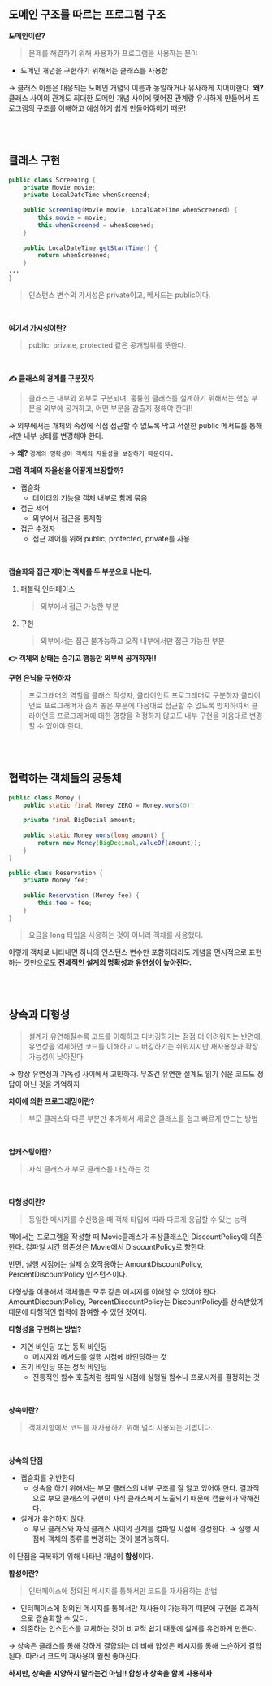 ## 도메인 구조를 따르는 프로그램 구조

**도메인이란?**

> 문제를 해결하기 위해 사용자가 프로그램을 사용하는 분야
> 
- 도메인 개념을 구현하기 위해서는 클래스를 사용함

→ 클래스 이름은 대응되는 도메인 개념의 이름과 동일하거나 유사하게 지어야한다. **왜?** 클래스 사이의 관계도 최대한 도메인 개념 사이에 맺어진 관계랑 유사하게 만들어서 프로그램의 구조를 이해하고 예상하기 쉽게 만들어야하기 때문!

<br><br>

## 클래스 구현

```java
public class Screening {
	private Movie movie;
	private LocalDateTime whenScreened;
	
	public Screening(Movie movie, LocalDateTime whenScreened) {
		this.movie = movie;	
		this.whenScreened = whenSceened;
	}
	
	public LocalDateTime getStartTime() {
		return whenScreened;
	}
...
}
```

> 인스턴스 변수의 가시성은 private이고, 메서드는 public이다.
> 
<br>

**여기서 가시성이란?**

> public, private, protected 같은 공개범위를 뜻한다.
> 
<br>

**✍️ 클래스의 경계를 구분짓자**

> 클래스는 내부와 외부로 구분되며, 훌륭한 클래스를 설계하기 위해서는 핵심 부분을 외부에 공개하고, 어떤 부분을 감출지 정해야 한다!!
> 

→ 외부에서는 개체의 속성에 직접 접근할 수 없도록 막고 적절한 public 메서드를 통해서만 내부 상태를 변경해야 한다.

→ **왜?** `경계의 명확성이 객체의 자율성을 보장하기 때문이다.`
<br>

**그럼 객체의 자율성을 어떻게 보장할까?**

- 캡슐화
    - 데이터의 기능을 객체 내부로 함께 묶음
- 접근 제어
    - 외부에서 접근을 통제함
- 접근 수정자
    - 접근 제어를 위해 public, protected, private를 사용
<br>

**캡슐화와 접근 제어는 객체를 두 부분으로 나눈다.**

1. 퍼블릭 인터페이스
    
    > 외부에서 접근 가능한 부분
    > 
2. 구현
    
    > 외부에서는 접근 불가능하고 오직 내부에서만 접근 가능한 부분
    > 

**👉 객체의 상태는 숨기고 행동만 외부에 공개하자!!**
<br>

**구현 은닉을 구현하자**

> 프로그래머의 역할을 클래스 작성자, 클라이언트 프로그래머로 구분하자
클라이언트 프로그래머가 숨겨 놓은 부분에 마음대로 접근할 수 없도록 방지하여서 클라이언트 프로그래머에 대한 영향을 걱정하지 않고도 내부 구현을 마음대로 변경할 수 있어야 한다.
> 
<br><br>

## 협력하는 객체들의 공동체

```java
public class Money {
	public static final Money ZERO = Money.wons(0);
	
	private final BigDecial amount;
	
	public static Money wons(long amount) {
		return new Money(BigDecimal,valueOf(amount));
	}
}
```

```java
public class Reservation {
	private Money fee;
	
	public Reservation (Money fee) {
		this.fee = fee;
	}
}
```

> 요금을 long 타입을 사용하는 것이 아니라 객체를 사용했다.

이렇게 객체로 나타내면 하나의 인스턴스 변수만 포함하더라도 개념을 면시적으로 표현하는 것만으로도 **전체적인 설계의 명확성과 유연성이 높아진다.**
> 
<br><br>

## 상속과 다형성

> 설계가 유연해질수록 코드를 이해하고 디버깅하기는 점점 더 어려워지는 반면에, 유연성을 억제하면 코드를 이해하고 디버깅하기는 쉬워지지만 재사용성과 확장 가능성이 낮아진다.
> 

→ 항상 유연성과 가독성 사이에서 고민하자. 무조건 유연한 설계도 읽기 쉬운 코드도 정답이 아닌 것을 기억하자
<br>

**차이에 의한 프로그래밍이란?**

> 부모 클래스와 다른 부분만 추가해서 새로운 클래스를 쉽고 빠르게 만드는 방법
> 
<br>

**업캐스팅이란?**

> 자식 클래스가 부모 클래스를 대신하는 것
> 
<br>

**다형성이란?**

> 동일한 메시지를 수신했을 때 객체 타입에 따라 다르게 응답할 수 있는 능력
> 

책에서는 프로그램을 작성할 때 Movie클래스가 추상클래스인 DiscountPolicy에 의존한다. 컴파일 시간 의존성은 Movie에서 DiscountPolicy로 향한다.

반면, 실행 시점에는 실제 상호작용하는 AmountDiscountPolicy, PercentDiscountPolicy 인스턴스이다.

다형성을 이용해서 객체들은 모두 같은 메시지를 이해할 수 있어야 한다. AmountDiscountPolicy, PercentDiscountPolicy는 DiscountPolicy를 상속받았기 때문에 다형적인 협력에 참여할 수 있던 것이다.
<br>

**다형성을 구현하는 방법?**

- 지연 바인딩 또는 동적 바인딩
    - 메시지와 메서드를 실행 시점에 바인딩하는 것
- 초기 바인딩 또는 정적 바인딩
    - 전통적인 함수 호출처럼 컴파일 시점에 실행될 함수나 프로시저를 결정하는 것
    
<br>

**상속이란?**

> 객체지향에서 코드를 재사용하기 위해 널리 사용되는 기법이다.
> 
<br>

**상속의 단점**

- 캡슐화를 위반한다.
    - 상속을 하기 위해서는 부모 클래스의 내부 구조를 잘 알고 있어야 한다. 결과적으로 부모 클래스의 구현이 자식 클래스에게 노출되기 때문에 캡슐화가 약해진다.
- 설계가 유연하지 않다.
    - 부모 클래스와 자식 클래스 사이의 관계를 컴파일 시점에 결정한다. → 실행 시점에 객체의 종류를 변경하는 것이 불가능하다.
    

이 단점을 극복하기 위해 나타난 개념이 **합성**이다.
<br>

**합성이란?**

> 인터페이스에 정의된 메시지를 통해서만 코드를 재사용하는 방법
> 
- 인터페이스에 정의된 메시지를 통해서만 재사용이 가능하기 때문에 구현을 효과적으로 캡슐화할 수 있다.
- 의존하는 인스턴스를 교체하는 것이 비교적 쉽기 때문에 설계를 유연하게 만든다.

→ 상속은 클래스를 통해 강하게 결합되는 데 비해 합성은 메시지를 통해 느슨하게 결합된다. 따라서 코드의 재사용이 훨씬 좋아진다.

**하지만, 상속을 지양하지 말라는건 아님!! 합성과 상속을 함께 사용하자**
